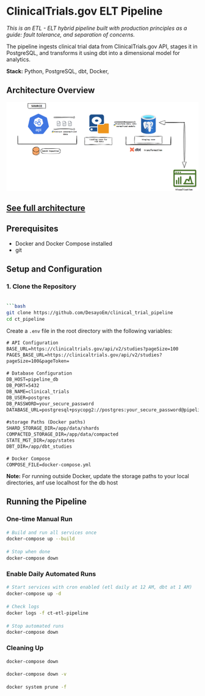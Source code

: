 # ClinicalTrials.gov ELT Pipeline

*This is an ETL - ELT hybrid pipeline built with production principles as a guide: fault tolerance, and separation of concerns.*

The pipeline ingests clinical trial data from ClinicalTrials.gov API, stages it in PostgreSQL, and transforms it using dbt into a dimensional model for analytics.

**Stack:** Python, PostgreSQL, dbt, Docker,

## Architecture Overview
![Alt text](documentation/architecture.png)


[See full architecture](documentation/ARCHITECTURE.md)
---

## Prerequisites

- Docker and Docker Compose installed
- git

## Setup and Configuration



### 1. Clone the Repository
```bash

```bash
git clone https://github.com/DesayoEm/clinical_trial_pipeline
cd ct_pipeline
```


Create a `.env` file in the root directory with the following variables:

```env
# API Configuration
BASE_URL=https://clinicaltrials.gov/api/v2/studies?pageSize=100
PAGES_BASE_URL=https://clinicaltrials.gov/api/v2/studies?pageSize=100&pageToken=

# Database Configuration 
DB_HOST=pipeline_db
DB_PORT=5432
DB_NAME=clinical_trials
DB_USER=postgres
DB_PASSWORD=your_secure_password
DATABASE_URL=postgresql+psycopg2://postgres:your_secure_password@pipeline_db:5432/clinical_trials

#storage Paths (Docker paths)
SHARD_STORAGE_DIR=/app/data/shards
COMPACTED_STORAGE_DIR=/app/data/compacted
STATE_MGT_DIR=/app/states
DBT_DIR=/app/dbt_studies

# Docker Compose
COMPOSE_FILE=docker-compose.yml
```
**Note:** For running outside Docker, update the storage paths to your local directories, anf use localhost for the db host
##  Running the Pipeline

###  One-time Manual Run
```bash
# Build and run all services once
docker-compose up --build

# Stop when done
docker-compose down

```
###   Enable Daily Automated Runs
```bash
# Start services with cron enabled (etl daily at 12 AM, dbt at 1 AM)
docker-compose up -d

# Check logs
docker logs -f ct-etl-pipeline

# Stop automated runs
docker-compose down
```

### Cleaning Up

```bash
docker-compose down

docker-compose down -v

docker system prune -f
```


